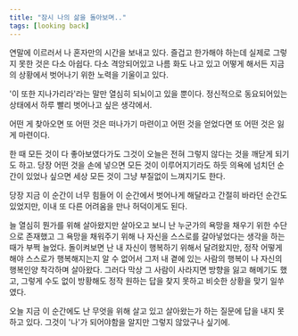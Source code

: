 ```yaml
---
title: "잠시 나의 삶을 돌아보며.."
tags: [looking back]
---
```


연말에 이르러서 나 혼자만의 시간을 보내고 있다. 즐겁고 한가해야 하는데 실제로 그렇지 못한 것은 다소 아쉽다. 다소 격앙되어있고 나름 화도 나고 있고 어떻게 해서든 지금의 상황에서 벗어나기 위한 노력을 기울이고 있다. 

'이 또한 지나가리라'라는 말만 열심히 되뇌이고 있을 뿐이다. 정신적으로 동요되어있는 상태에서 하루 빨리 벗어나고 싶은 생각에서. 

어떤 게 찾아오면 또 어떤 것은 떠나가기 마련이고 어떤 것을 얻었다면 또 어떤 것은 잃게 마련이다.

한 때 모든 것이 다 좋아보였다가도 그것이 오늘은 전혀 그렇지 않다는 것을 깨닫게 되기도 하고. 당장 어떤 것을 손에 넣으면 모든 것이 이루어지기라도 하듯 의욕에 넘치던 순간이 있었나 싶으면 세상 모든 것이 그냥 부질없이 느껴지기도 한다.

당장 지금 이 순간이 너무 힘들어 이 순간에서 벗어나게 해달라고 간절히 바라던 순간도 있었지만, 이내 또 다른 어려움을 만나 허덕이게도 된다.

늘 열심히 뭔가를 위해 살아왔지만 살아오고 보니 난 누군가의 욕망을 채우기 위한 수단으로 존재했고 그 욕망을 채워주기 위해 나 자신을 스스로를 갈아넣었다는 생각을 하는 때가 부쩍 늘었다. 돌이켜보면 난 내 자신이 행복하기 위해서 달려왔지만, 정작 어떻게 해야 스스로가 행복해지는지 알 수 없어서 그저 내 곁에 있는 사람의 행복이 나 자신의 행복인양 착각하며 살아왔다. 그러다 막상 그 사람이 사라지면 방향을 잃고 해메기도 했고, 그렇게 수도 없이 방황해도 정작 원하는 답을 찾지 못하고 비슷한 상황을 맞기 일쑤였다. 

오늘 지금 이 순간에도 난 무엇을 위해 살고 있고 살아왔는가 하는 질문에 답을 내지 못하고 있다. 그것이 '나'가 되어야함을 알지만 그렇지 않았구나 싶기에.
